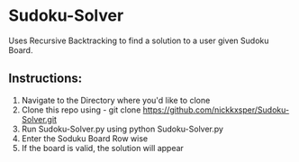 # Sudoku-Solver

Uses Recursive Backtracking to find a solution to a user given Sudoku Board. 


## Instructions:


1) Navigate to the Directory where you'd like to clone 
2) Clone this repo using - git clone https://github.com/nickkxsper/Sudoku-Solver.git
3) Run Sudoku-Solver.py using python Sudoku-Solver.py
4) Enter the Soduku Board Row wise
5) If the board is valid, the solution will appear


